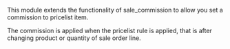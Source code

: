 This module extends the functionality of sale_commission to allow you
set a commission to pricelist item.

The commission is applied when the pricelist rule is applied, that is
after changing product or quantity of sale order line.
